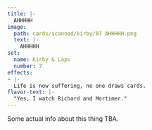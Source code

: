 ```yaml
---
title: |-
  AHHHHH
image: 
  path: cards/scanned/kirby/07 AHHHHH.png
  text: |-
    AHHHHH
set:
  name: Kirby & Laps
  number: 7
effects: 
- |-
  Life is now suffering, no one draws cards.
flavor-text: |-
  "Yes, I watch Richard and Mortimer."
---
```

Some actual info about this thing TBA.
